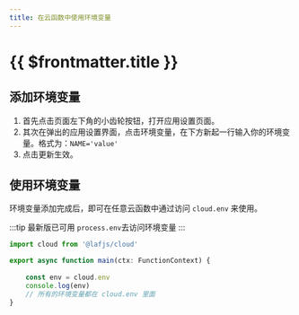 ```yaml
---
title: 在云函数中使用环境变量
---
```


# {{ $frontmatter.title }}

## 添加环境变量

1. 首先点击页面左下角的小齿轮按钮，打开应用设置页面。
2. 其次在弹出的应用设置界面，点击环境变量，在下方新起一行输入你的环境变量。格式为：`NAME='value'`
3. 点击更新生效。  

## 使用环境变量

环境变量添加完成后，即可在任意云函数中通过访问 `cloud.env` 来使用。

:::tip
最新版已可用 `process.env`去访问环境变量
:::

```typescript
import cloud from '@lafjs/cloud'

export async function main(ctx: FunctionContext) {
  
    const env = cloud.env
    console.log(env)
    // 所有的环境变量都在 cloud.env 里面
}
```
